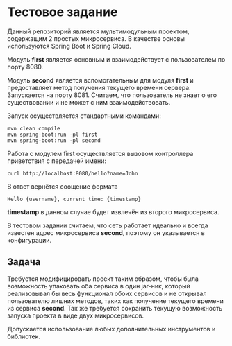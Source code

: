 # Тестовое задание

Данный репозиторий является мультимодульным проектом, содержащим 2 простых микросервиса. В качестве основы используются
Spring Boot и Spring Cloud.

Модуль **first** является основным и взаимодействует с пользователем по порту 8080.

Модуль **second** является вспомогательным для модуля **first** и предоставляет метод получения текущего времени 
сервера. Запускается на порту 8081. Считаем, что пользователь не знает о его существовании и не может с ним 
взаимодействовать.

Запуск осуществляется стандартными командами:
```
mvn clean compile
mvn spring-boot:run -pl first
mvn spring-boot:run -pl second
```

Работа с модулем first осуществляется вызовом контроллера приветствия с передачей имени:
```
curl http://localhost:8080/hello?name=John
```

В ответ вернётся соощение формата 
```
Hello {username}, current time: {timestamp}
```

**timestamp** в данном случае будет извлечён из второго микросервиса.

В тестовом задании считаем, что сеть работает идеально и всегда известен адрес микросервиса **second**, поэтому он 
указывается в конфигурации.

## Задача

Требуется модифицировать проект таким образом, чтобы была возможность упаковать оба сервиса в один jar-ник, который 
реализовывал бы весь функционал обоих сервисов и не открывал пользователю лишних методов, таких как получение текущего 
времени из сервиса **second**. Так же требуется сохранить текущую возможность запуска проекта в виде двух микросервисов.

Допускается использование любых дополнительных инструментов и библиотек.
